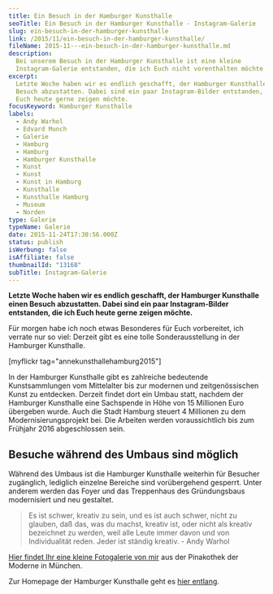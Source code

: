 ```yaml
---
title: Ein Besuch in der Hamburger Kunsthalle
seoTitle: Ein Besuch in der Hamburger Kunsthalle - Instagram-Galerie
slug: ein-besuch-in-der-hamburger-kunsthalle
link: /2015/11/ein-besuch-in-der-hamburger-kunsthalle/
fileName: 2015-11---ein-besuch-in-der-hamburger-kunsthalle.md
description:
  Bei unserem Besuch in der Hamburger Kunsthalle ist eine kleine
  Instagram-Galerie entstanden, die ich Euch nicht vorenthalten möchte.
excerpt:
  Letzte Woche haben wir es endlich geschafft, der Hamburger Kunsthalle einen
  Besuch abzustatten. Dabei sind ein paar Instagram-Bilder entstanden, die ich
  Euch heute gerne zeigen möchte.
focusKeyword: Hamburger Kunsthalle
labels:
  - Andy Warhol
  - Edvard Munch
  - Galerie
  - Hamburg
  - Hamburg
  - Hamburger Kunsthalle
  - Kunst
  - Kunst
  - Kunst in Hamburg
  - Kunsthalle
  - Kunsthalle Hamburg
  - Museum
  - Norden
type: Galerie
typeName: Galerie
date: 2015-11-24T17:30:56.000Z
status: publish
isWerbung: false
isAffiliate: false
thumbnailId: "13168"
subTitle: Instagram-Galerie
---
```


<strong>Letzte Woche haben wir es endlich geschafft, der Hamburger Kunsthalle
einen Besuch abzustatten. Dabei sind ein paar Instagram-Bilder entstanden, die
ich Euch heute gerne zeigen möchte.</strong>

Für morgen habe ich noch etwas Besonderes für Euch vorbereitet, ich verrate nur
so viel: Derzeit gibt es eine tolle Sonderausstellung in der Hamburger
Kunsthalle.

[myflickr tag="annekunsthallehamburg2015"]

In der Hamburger Kunsthalle gibt es zahlreiche bedeutende Kunstsammlungen vom
Mittelalter bis zur modernen und zeitgenössischen Kunst zu entdecken. Derzeit
findet dort ein Umbau statt, nachdem der Hamburger Kunsthalle eine Sachspende in
Höhe von 15 Millionen Euro übergeben wurde. Auch die Stadt Hamburg steuert 4
Millionen zu dem Modernisierungsprojekt bei. Die Arbeiten werden voraussichtlich
bis zum Frühjahr 2016 abgeschlossen sein.

## Besuche während des Umbaus sind möglich

Während des Umbaus ist die Hamburger Kunsthalle weiterhin für Besucher
zugänglich, lediglich einzelne Bereiche sind vorübergehend gesperrt. Unter
anderem werden das Foyer und das Treppenhaus des Gründungsbaus modernisiert und
neu gestaltet.

<blockquote>Es ist schwer, kreativ zu sein, und es ist auch schwer, nicht zu glauben, daß das, was du machst, kreativ ist, oder nicht als kreativ bezeichnet zu werden, weil alle Leute immer davon und von Individualität reden. Jeder ist ständig kreativ. - Andy Warhol</blockquote><a href="/2012/02/perspektiven-pinakothek-der-moderne/">Hier findet Ihr eine kleine Fotogalerie von mir</a> aus der Pinakothek der Moderne in München.

Zur Homepage der Hamburger Kunsthalle geht es
<a href="http://www.hamburger-kunsthalle.de/" target="_blank" rel="noopener">hier
entlang</a>.
